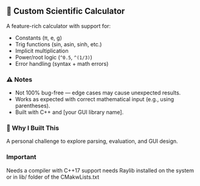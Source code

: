 ## 🧮 Custom Scientific Calculator

A feature-rich calculator with support for:

- Constants (π, e, g)
- Trig functions (sin, asin, sinh, etc.)
- Implicit multiplication
- Power/root logic (`^0.5`, `^(1/3)`)
- Error handling (syntax + math errors)

### ⚠️ Notes
- Not 100% bug-free — edge cases may cause unexpected results.
- Works as expected with correct mathematical input (e.g., using parentheses).
- Built with C++ and [your GUI library name].

### 🚀 Why I Built This
A personal challenge to explore parsing, evaluation, and GUI design.



### Important

Needs a compiler with C++17 support
needs Raylib installed on the system or in lib/ folder of the CMakwLists.txt
